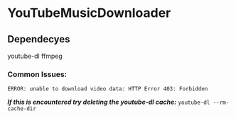 # YouTubeMusicDownloader

## Dependecyes
youtube-dl
ffmpeg

### Common Issues:
    ERROR: unable to download video data: HTTP Error 403: Forbidden
**_If this is encountered try deleting the youtube-dl cache:_** `youtube-dl --rm-cache-dir`
